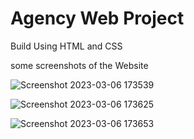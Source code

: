 # Agency Web Project


Build Using HTML and CSS

some screenshots of the Website

![Screenshot 2023-03-06 173539](https://user-images.githubusercontent.com/107218615/223144790-dd6f2b85-0283-45e3-9770-cf08f5459dbd.png)

![Screenshot 2023-03-06 173625](https://user-images.githubusercontent.com/107218615/223144094-7ca22009-1325-43d5-971a-6dfd1a47e478.png)

![Screenshot 2023-03-06 173653](https://user-images.githubusercontent.com/107218615/223144136-fec1d706-7b2d-446b-88d5-772da92e3c29.png)
